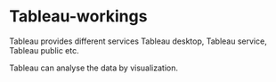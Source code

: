 # Tableau-workings
Tableau provides different services
Tableau desktop, Tableau service, Tableau public etc.

Tableau can analyse the data by visualization.
